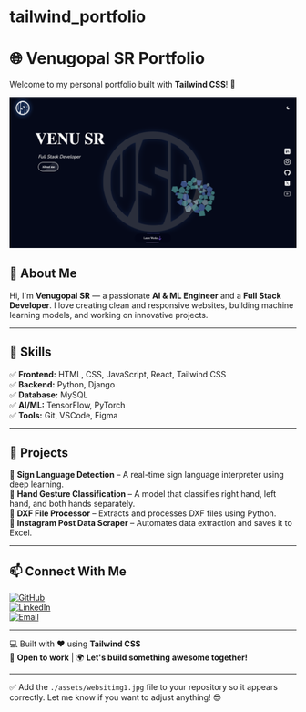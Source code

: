 # tailwind_portfolio


# 🌐 Venugopal SR Portfolio  

Welcome to my personal portfolio built with **Tailwind CSS**! 🚀  

![Portfolio Preview](./assets/darkhome.png)  

## 👋 About Me  
Hi, I'm **Venugopal SR** — a passionate **AI & ML Engineer** and a **Full Stack Developer**. I love creating clean and responsive websites, building machine learning models, and working on innovative projects.  

---

## 🌟 Skills  
✅ **Frontend:** HTML, CSS, JavaScript, React, Tailwind CSS  
✅ **Backend:** Python, Django  
✅ **Database:** MySQL  
✅ **AI/ML:** TensorFlow, PyTorch  
✅ **Tools:** Git, VSCode, Figma  

---

## 🚀 Projects  
🎯 **Sign Language Detection** – A real-time sign language interpreter using deep learning.  
🎯 **Hand Gesture Classification** – A model that classifies right hand, left hand, and both hands separately.  
🎯 **DXF File Processor** – Extracts and processes DXF files using Python.  
🎯 **Instagram Post Data Scraper** – Automates data extraction and saves it to Excel.  

---

## 📫 Connect With Me  
[![GitHub](https://skillicons.dev/icons?i=github)](https://github.com/srvenu)  
[![LinkedIn](https://skillicons.dev/icons?i=linkedin)](https://www.linkedin.com/in/srvenugopal)  
[![Email](https://img.shields.io/badge/Email-D14836?style=for-the-badge&logo=gmail&logoColor=white)](mailto:srvenugopal2002@gmail.com)  

---

💻 Built with ❤️ using **Tailwind CSS**  
🌟 **Open to work** | 🌍 **Let's build something awesome together!**  

---

✅ Add the `./assets/websitimg1.jpg` file to your repository so it appears correctly. Let me know if you want to adjust anything! 😎
